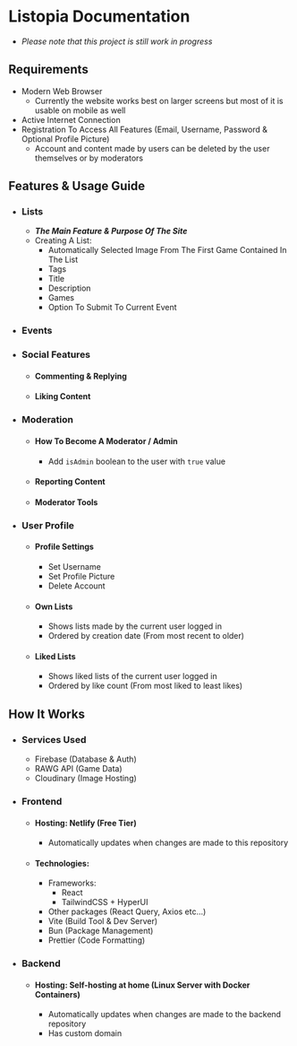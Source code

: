 # Listopia Documentation
- *Please note that this project is still work in progress*

## Requirements
- Modern Web Browser
    - Currently the website works best on larger screens but most of it is usable on mobile as well
- Active Internet Connection
- Registration To Access All Features (Email, Username, Password & Optional Profile Picture)
    - Account and content made by users can be deleted by the user themselves or by moderators

## Features & Usage Guide

- ### Lists
    - ***The Main Feature & Purpose Of The Site***
    - Creating A List:
        - Automatically Selected Image From The First Game Contained In The List
        - Tags
        - Title
        - Description
        - Games
        - Option To Submit To Current Event

- ### Events

- ### Social Features
    - #### Commenting & Replying

    - #### Liking Content

- ### Moderation
    - #### How To Become A Moderator / Admin
        - Add ```isAdmin``` boolean to the user with ```true``` value

    - #### Reporting Content

    - #### Moderator Tools

- ### User Profile
    - #### Profile Settings
        - Set Username
        - Set Profile Picture
        - Delete Account

    - #### Own Lists
        - Shows lists made by the current user logged in
        - Ordered by creation date (From most recent to older)

    - #### Liked Lists
        - Shows liked lists of the current user logged in
        - Ordered by like count (From most liked to least likes)

## How It Works
- ### Services Used
    - Firebase (Database & Auth)
    - RAWG API (Game Data)
    - Cloudinary (Image Hosting)

- ### Frontend
    - #### Hosting: Netlify (Free Tier)
        - Automatically updates when changes are made to this repository

    - #### Technologies:
        - Frameworks:
            - React
            - TailwindCSS + HyperUI
        - Other packages (React Query, Axios etc...)
        - Vite (Build Tool & Dev Server)
        - Bun (Package Management)
        - Prettier (Code Formatting)

- ### Backend
    - #### Hosting: Self-hosting at home (Linux Server with Docker Containers)
        - Automatically updates when changes are made to the backend repository
        - Has custom domain